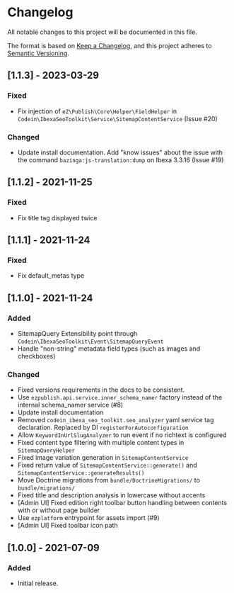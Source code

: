 # Changelog
All notable changes to this project will be documented in this file.

The format is based on [Keep a Changelog](https://keepachangelog.com/en/1.0.0/),
and this project adheres to [Semantic Versioning](https://semver.org/spec/v2.0.0.html).

## [1.1.3] - 2023-03-29

### Fixed
* Fix injection of `eZ\Publish\Core\Helper\FieldHelper` in `Codein\IbexaSeoToolkit\Service\SitemapContentService` (Issue #20)

### Changed
* Update install documentation. Add "know issues" about the issue with the command `bazinga:js-translation:dump` on Ibexa 3.3.16 (Issue #19)

## [1.1.2] - 2021-11-25

### Fixed
* Fix title tag displayed twice

## [1.1.1] - 2021-11-24

### Fixed
* Fix default_metas type

## [1.1.0] - 2021-11-24
### Added
* SitemapQuery Extensibility point through `Codein\IbexaSeoToolkit\Event\SitemapQueryEvent`
* Handle "non-string" metadata field types (such as images and checkboxes)

### Changed
* Fixed versions requirements in the docs to be consistent.
* Use `ezpublish.api.service.inner_schema_namer` factory instead of the internal schema_namer service (#8)
* Update install documentation
* Removed `codein_ibexa_seo_toolkit.seo_analyzer` yaml service tag declaration. Replaced by DI `registerForAutoconfiguration`
* Allow `KeywordInUrlSlugAnalyzer` to run event if no richtext is configured
* Fixed content type filtering with multiple content types in `SitemapQueryHelper`
* Fixed image variation generation in `SitemapContentService`
* Fixed return value of `SitemapContentService::generate()` and `SitemapContentService::generateResults()`
* Move Doctrine migrations from `bundle/DoctrineMigrations/` to `bundle/migrations/`
* Fixed title and description analysis in lowercase without accents
* [Admin UI] Fixed edition right toolbar button handling between contents with or without page builder
* Use `ezplatform` entrypoint for assets import (#9)
* [Admin UI] Fixed toolbar icon path

## [1.0.0] - 2021-07-09
### Added

* Initial release.

